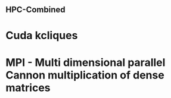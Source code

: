 ## HPC-Combined
# Cuda kcliques

# MPI - Multi dimensional parallel Cannon multiplication of dense matrices
